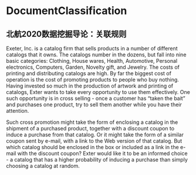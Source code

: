 # DocumentClassification
## 北航2020数据挖掘导论：关联规则


Exeter, Inc. is a catalog firm that sells products in a number of different catalogs that it owns. The catalogs number in the dozens, but fall into nine basic categories: Clothing, House wares, Health, Automotive, Personal electronics, Computers, Garden, Novelty gift, and Jewelry. The costs of printing and distributing catalogs are high. By far the biggest cost of operation is the cost of promoting products to people who buy nothing. Having invested so much in the production of artwork and printing of catalogs, Exter wants to take every opportunity to use them effectively. One such opportunity is in cross selling - once a customer has “taken the bait” and purchases one product, try to sell them another while you have their attention.


Such cross promotion might take the form of enclosing a catalog in the shipment of a purchased product, together with a discount coupon to induce a purchase from that catalog. Or it might take the form of a similar coupon sent by e-mail, with a link to the Web version of that catalog. But which catalog should be enclosed in the box or included as a link in the e-mail with the discount coupon? Exter would like it to be an informed choice - a catalog that has a higher probability of inducing a purchase than simply choosing a catalog at random.
